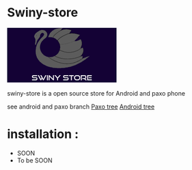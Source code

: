 # Swiny-store

![Logo](logo.png)

swiny-store is a open source store for
   Android and paxo phone

  see android and paxo branch
[Paxo tree](https://github.com/slohwnix/Swiny-store/tree/Paxo)
[Android tree](https://github.com/slohwnix/Swiny-store/tree/android)

# installation : 

- SOON
- To be SOON
